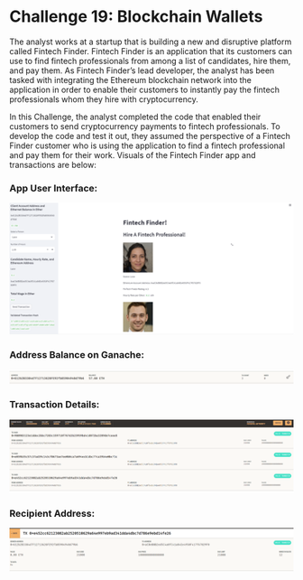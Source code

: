 # Challenge 19: Blockchain Wallets

The analyst works at a startup that is building a new and disruptive platform called Fintech Finder. Fintech Finder is an application that its customers can use to find fintech professionals from among a list of candidates, hire them, and pay them. As Fintech Finder’s lead developer, the analyst has been tasked with integrating the Ethereum blockchain network into the application in order to enable their customers to instantly pay the fintech professionals whom they hire with cryptocurrency.

In this Challenge, the analyst completed the code that enabled their customers to send cryptocurrency payments to fintech professionals. To develop the code and test it out, they assumed the perspective of a Fintech Finder customer who is using the application to find a fintech professional and pay them for their work.  Visuals of the Fintech Finder app and transactions are below:

### App User Interface:

![UI.png](https://github.com/hillmanj1995/Module-19-Blockchain-Wallets/blob/main/Challenge/Images/UI.png)

### Address Balance on Ganache:

![Ganache_account.png](https://github.com/hillmanj1995/Module-19-Blockchain-Wallets/blob/main/Challenge/Images/Ganache_account.png)

### Transaction Details:

![transactions.png](https://github.com/hillmanj1995/Module-19-Blockchain-Wallets/blob/main/Challenge/Images/transactions.png)

### Recipient Address:

![recipient.png](https://github.com/hillmanj1995/Module-19-Blockchain-Wallets/blob/main/Challenge/Images/recipient.png)
